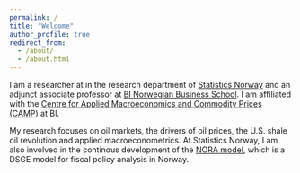 ```yaml
---
permalink: /
title: "Welcome"
author_profile: true
redirect_from: 
  - /about/
  - /about.html
---
```






I am a researcher at in the research department of [Statistics Norway](https://www.ssb.no) and an adjunct associate professor at [BI Norwegian Business School](https://www.bi.edu). I am affiliated with the [Centre for Applied Macroeconomics and Commodity Prices (CAMP)](https://www.bi.edu/research/research-centres/centre-of-applied-macroeconomics-and-commodity-prices/) at BI.

My research focuses on oil markets, the drivers of oil prices, the U.S. shale oil revolution and applied macroeconometrics. At Statistics Norway, I am also involved in the continous development of the [NORA model](https://www.ssb.no/en/forskning/makrookonomi/norwegian-fiscal-policy-analysis-model-nora), which is a DSGE model for fiscal policy analysis in Norway. 


